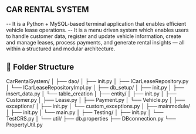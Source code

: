 CAR RENTAL SYSTEM
-------------------------------------------------------------------------------------------------------------------------------------------------------------------
 -- It is a Python + MySQL-based terminal application that enables efficient vehicle lease operations.
 -- It is a menu driven system which enables users to handle customer data, register and update vehicle information, create and manage leases, process payments, and generate rental insights — all within a structured and modular architecture.


📁 Folder Structure
-------------------------------------------------------------------------------------------------------------------------------------------------------------------
CarRentalSystem/
│
├── dao/
│ ├── init.py
│ ├── ICarLeaseRepository.py
│ └── ICarLeaseRepositoryImpl.py
│
├── db_setup/
│ ├── init.py
│ ├── insert_data.py
│ └── table_creation
│
├── entity/
│ ├── init.py
│ ├── Customer.py
│ ├── Lease.py
│ ├── Payment.py
│ └── Vehicle.py
│
├── exceptions/
│ ├── init.py
│ └── custom_exceptions.py
│
├── mainmodule/
│ ├── init.py
│ └── main.py
│
├── Testing/
│ ├── init.py
│ └── TestCRS.py
│
└── util/
├── db.properties
├── DBconnection.py
└── PropertyUtil.py


